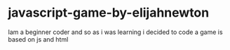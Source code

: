 # javascript-game-by-elijahnewton
Iam a beginner coder and so as i was
 learning i decided to code a game is  based on js and html 
